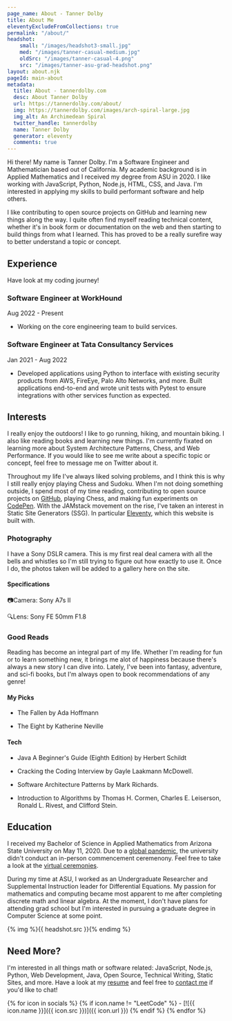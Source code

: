 ```yaml
---
page_name: About - Tanner Dolby
title: About Me
eleventyExcludeFromCollections: true
permalink: "/about/"
headshot:
    small: "/images/headshot3-small.jpg"
    med: "/images/tanner-casual-medium.jpg"
    oldSrc: "/images/tanner-casual-4.png"
    src: "/images/tanner-asu-grad-headshot.png"
layout: about.njk
pageId: main-about
metadata:
  title: About - tannerdolby.com
  desc: About Tanner Dolby
  url: https://tannerdolby.com/about/
  img: https://tannerdolby.com/images/arch-spiral-large.jpg
  img_alt: An Archimedean Spiral
  twitter_handle: tannerdolby
  name: Tanner Dolby
  generator: eleventy
  comments: true
---
```


Hi there! My name is Tanner Dolby. I'm a Software Engineer and Mathematician based out of California. My academic background is in Applied Mathematics and I received my degree from ASU in 2020. I like working with JavaScript, Python, Node.js, HTML, CSS, and Java. I'm interested in applying my skills to build performant software and help others.

I like contributing to open source projects on GitHub and learning new things along the way. I quite often find myself reading technical content, whether it's in book form or documentation on the web and then starting to build things from what I learned. This has proved to be a really surefire way to better understand a topic or concept.

## Experience
Have look at my coding journey!

<div class="experience-container">
    <div>
        <h3 class="h3-5">Software Engineer at WorkHound</h3>
        <p>Aug 2022 - Present</p>
    </div>
    <ul>
        <li><p>Working on the core engineering team to build services.</p>
    </ul>
</div>

<div class="experience-container">
    <div>
        <h3 class="h3-5">Software Engineer at Tata Consultancy Services</h3>
        <p>Jan 2021 - Aug 2022</p>
    </div>
    <ul>
        <li><p>Developed applications using Python to interface with existing security products from AWS, FireEye, Palo Alto Networks, and more. Built applications end-to-end and wrote unit tests with Pytest to ensure integrations with other services function as expected.</p></li>
    </ul>
</div>

## Interests

I really enjoy the outdoors! I like to go running, hiking, and mountain biking. I also like reading books and learning new things. I'm currently fixated on learning more about System Architecture Patterns, Chess, and Web Performance. If you would like to see me write about a specific topic or concept, feel free to message me on Twitter about it.

Throughout my life I've always liked solving problems, and I think this is why I still really enjoy playing Chess and Sudoku. When I'm not doing something outside, I spend most of my time reading, contributing to open source projects on [GitHub][github], playing Chess, and making fun experiments on [CodePen][codepen]. With the JAMstack movement on the rise, I've taken an interest in Static Site Generators (SSG). In particular [Eleventy][eleventy], which this website is built with.

### Photography

I have a Sony DSLR camera. This is my first real deal camera with all the bells and whistles so I'm still trying to figure out how exactly to use it. Once I do, the photos taken will be added to a gallery here on the site.

<div class="pg-row">
    <div class="camera-block">
        <h4>Specifications</h4>
        <div class="camera-info">
            <p><span>📷</span>Camera: Sony A7s II</p>
            <p><span>🔍</span>Lens: Sony FE 50mm F1.8</p>
        </div>
    </div>
</div>

### Good Reads
Reading has become an integral part of my life. Whether I'm reading for fun or to learn something new, it brings me alot of happiness because there's always a new story I can dive into. Lately, I've been into fantasy, adventure, and sci-fi books, but I'm always open to book recommendations of any genre!

<h4 class="h3-5">My Picks</h4>

- The Fallen by Ada Hoffmann

- The Eight by Katherine Neville

<h4 class="h3-5">Tech</h4>

- Java A Beginner's Guide (Eighth Edition) by Herbert Schildt

- Cracking the Coding Interview by Gayle Laakmann McDowell.

- Software Architecture Patterns by Mark Richards.

- Introduction to Algorithms by Thomas H. Cormen, Charles E. Leiserson, Ronald L. Rivest, and Clifford Stein.

## Education

I received my Bachelor of Science in Applied Mathematics from Arizona State University on May 11, 2020. Due to a [global pandemic][pandemic], the university didn't conduct an in-person commencement ceremenony. Feel free to take a look at the [virtual ceremonies][grad ceremony]. 

During my time at ASU, I worked as an Undergraduate Researcher and Supplemental Instruction leader for Differential Equations. My passion for mathematics and computing became most apparent to me after completing discrete math and linear algebra. At the moment, I don't have plans for attending grad school but I'm interested in pursuing a graduate degree in Computer Science at some point.

{% img %}{{ headshot.src }}{% endimg %}

## Need More?

I'm interested in all things math or software related: JavaScript, Node.js, Python, Web Development, Java, Open Source, Technical Writing, Static Sites, and more. Have a look at my [resume][resume] and feel free to [contact me][contact] if you'd like to chat!

<div class="social-icons">
{% for icon in socials %}
    {% if icon.name != "LeetCode" %}
- [![{{ icon.name }}]({{ icon.src }})]({{ icon.url }})
    {% endif %}
{% endfor %}
</div>


[github]: https://github.com/tannerdolby
[codepen]: https://codepen.io/tannerdolby
[eleventy]: https://11ty.dev
[vectornator]: https://www.vectornator.io/
[contact]: /contact/
[resume]: /resume.pdf
[grad ceremony]: https://vgradasu.z4.web.core.windows.net/asu/III/#811351
[pandemic]: https://www.cdc.gov/coronavirus/2019-ncov/index.html